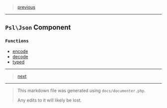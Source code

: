 > [previous](iter.md)

---

## `Psl\Json` Component

### `Functions`

- [encode](./../../src/Psl/Json/encode.php#L27)
- [decode](./../../src/Psl/Json/decode.php#L24)
- [typed](./../../src/Psl/Json/typed.php#L22)



---

> [next](math.md)

---

> This markdown file was generated using `docs/documenter.php`.
>
> Any edits to it will likely be lost.
